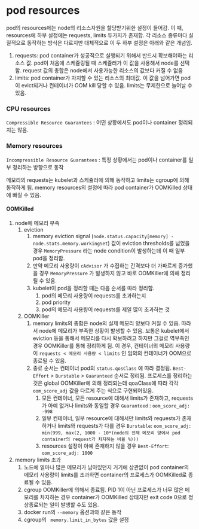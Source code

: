 # pod resources

pod의 resources에는 node의 리소스자원을 할당받기위한 설정이 들어감. 이 때, resources에 하부 설정에는 requests, limits 두가지가 존재함. 각 리소스 종류마다 실질적으로 동작하는 방식은 다르지만 대체적으로 이 두 하부 설정은 아래와 같은 개념임.

1. requests: pod container가 성공적으로 실행되기 위해서 반드시 확보해야하는 리소스 값. pod이 처음에 스케쥴링될 때 스케쥴러가 이 값을 사용해서 node를 선택함. request 값의 총합은 node에서 사용가능한 리소스의 값보다 커질 수 없음
2. limits: pod container가 차지할 수 있는 리소스의 최대값. 이 값을 넘어가면 pod이 evict되거나 컨테이너가 OOM kill 당할 수 있음. limits는 무제한으로 늘어날 수 있음.

### CPU resources

`Compressible Resource Guarantees` : 어떤 상황에서도 pod이나 container 정리되지는 않음.



### Memory resources

`Incompressible Resource Guarantees` : 특정 상황에서는 pod이나 container를 일부 정리하는 방향으로 동작

메모리의 requests는 kubelet과 스케쥴러에 의해 동작하고 limits는 cgroup에 의해 동작하게 됨. memory resources의 설정에 따라 pod container가 OOMKilled 상태에 빠질 수 있음.

#### OOMKilled

1. node에 메모리 부족
   1. eviction
      1. memory eviction signal (`node.status.capacity[memory] - node.stats.memory.workingSet`) 값이 eviction thresholds를 넘었을 경우 `MemoryPressure` 라는 node condition이 발생하는데 이 때 일부 pod을 정리함.
      2. 만약 메모리 사용량이 `cAdvisor` 가 수집하는 간격보다 더 가파르게 증가했을 경우 `MemoryPressure` 가 발생하지 않고 바로 OOMKiller에 의해 정리될 수 있음.
      3. kubelet이 pod을 정리할 때는 다음 순서를 따라 정리함.
         1. pod의 메모리 사용량이 requests를 초과하는지
         2. pod priority&#x20;
         3. pod의 메모리 사용량이 requests를 제일 많이 초과하는 것
   2. OOMKiller
      1. &#x20;memory limits의 총합은 node의 실제 메모리 양보다 커질 수 있음. 따라서 node에 메모리가 부족한 상황이 발생할 수 있음. 보통은 kubelet에서 eviction 등을 통해서 메모리를 다시 확보하려고 하지만 그걸로 역부족인 경우 OOMKiller를 통해 정리하게 됨. 이 경우, 컨테이너의 메모리 사용량이 `requests < 메모리 사용량 < limits` 인 임의의 컨테이너가 OOM으로 종료될 수 있음.&#x20;
      2. 종료 순서는 컨테이너 pod의 `status.qosClass` 에 따라 결정됨.  `Best-Effort` > `Burstable` > `Guaranteed`  순서로  정리됨.  프로세스를 정리하는 것은 global OOMKiller에 의해 정리되는데 qoaClass에 따라 각각  `oom_score_adj` 값을 다르게 주는 식으로 구현되어있음.
         1. 모든 컨테이너, 모든 resource에 대해서 limits가 존재하고, requests가 아예 없거나 limits와 동일할 경우 `Guaranteed` : `oom_score_adj: -998`
         2. 일부 컨테이너, 일부 resource에 대해서만 limits와 requests가 존재하거나 limits와 requests가 다를 경우 `Burstable`: `oom_score_adj: min(999, max(2, 1000 - 10*(node의 전체 메모리 양에서 pod container의 request가 차지하는 비율 %)))`
         3. resources 설정이 아예 존재하지 않을 경우 `Best-Effort`: `oom_score_adj: 1000` &#x20;
2. memory limits 초과
   1. 노드에 얼마나 많은 메모리가 남아있던지 거기에 상관없이 pod container의 메모리 사용량이 limits를 초과하면 container의 프로세스가 OOMKilled로 종료될 수 있음.
   2. cgroup OOMKiller에 의해서 종료됨. PID 1이 아닌 프로세스가 너무 많은 메모리를 차지하는 경우  container가 OOMKilled 상태지만 exit code 0으로 정상종료되는 일이 발생할 수도 있음.
   3. docker run의 `--memory` 옵션과와 같은 동작
   4. cgroup의 ` memory.limit_in_bytes` 값을 설정

